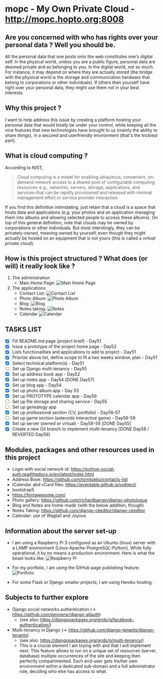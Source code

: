# mopc - My Own Private Cloud - http://mopc.hopto.org:8008
## Are you concerned with who has rights over your personal data ? Well you should be.
All the personal data that one posts onto the web constitutes one's digital self. In the physical world, unless you are a public figure, personal data are deemed private and as belonging to you. In the digital world, not so much. For instance, it may depend on where they are actually stored (the bridge with the physical world is the storage and communication hardware that belong to corporations or other individuals). If others than yourself have right over your personal data, they might use them not in your best interests.
## Why this project ?
I want to help address this issue by creating a platform hosting your personal data that would totally be under your control, while keeping all the nice features that new technologies have brought to us (mainly the ability to share things), in a secured and userfriendly environment (that's the trickiest part).  
## What is cloud computing ?
According to NIST,
>Cloud computing is a model for enabling ubiquitous, convenient, on-demand network access to a shared pool of configurable computing resources–e.g., networks, servers, storage, applications, and services–that can be rapidly provisioned and released with minimal management effort or service provider interaction.
>
If you find this definition intimidating, just retain that a cloud is a space that hosts data and applications (e.g. your photos and an application managing them into albums and allowing selected people to access these albums).
On top of this general definition, note that clouds may be owned by corporations or other individuals. But most interstingly, they can be privately-owned, meaning owned by yourself, even though they might actually be hosted on an equipment that is not yours (this is called a _virtual private cloud_).
## How is this project structured ? What does (or will) it really look like ?
1. The administration<br>
    * Main Home Page:
![Main Home Page](/mopc/main/static/img/Screenshot_main_homepage.png "Main Home Page")
1. The applications<br>
    * Contact List:
![Contact List](/mopc/main/static/img/Screenshot_contact_list.png "Contact List")
    * Photo Album:
![Photo Album](/mopc/main/static/img/Screenshot_gallery.png "Photo Album")
    * Blog:
![Blog](/mopc/main/static/img/Screenshot_blog_detail.png "Blog")
    * Notes taking:
![Notes](/mopc/main/static/img/Screenshot_notes.png "Notes")
    * Calendar
![Calendar](/mopc/main/static/img/Screenshot_calendar.png "Calendar")

## TASKS LIST
- [x] Fill README.md page (project brief) - Day51
- [x] Issue a prototype of the project home page - Day52
- [x] Lists functionalities and applications to add to project - Day51
- [x] Priorize above list, define scope to fit a two weeks window, plan - Day51
- [x] Select technical platform(s) - Day51
- [ ] Set up Django multi-tenancy - Day55
- [x] Set up address book app - Day52
- [x] Set up notes app - Day54 [DONE Day57]
- [x] Set up blog app - Day54
- [x] Set up photo album app - Day 53
- [x] Set up PROTOTYPE calendar app - Day59
- [ ] Set up file storage and sharing service - Day55
- [ ] Set up genealogy app
- [x] Set up professional section (CV, portfolio) - Day56-57
- [ ] Set up game section (asteroids interactive game) - Day58-59
- [x] Set up server (owned or virtual) - Day58-59 [DONE Day55]
- [x] Create a new Git branch to implement multi-tenancy [DONE Day58 / REVERTED Day59]

## Modules, packages and other resources used in this project
* Login with social network id: https://python-social-auth.readthedocs.io/en/latest/index.html
* Address Book: https://github.com/tomitokko/contacts-list
* iCalendar abd vCard files: https://eventable.github.io/vobject/
* bootstrap5
* https://fontawesome.com/
* Photo gallery: https://github.com/richardbarran/django-photologue
* Blog and Notes are home-made (with the below addition, though)
* Notes Taking: https://github.com/django-ckeditor/django-ckeditor
* Calendar: use of Wagtail and Joyous

## Information about the server set-up
* I am using a Raspberry Pi 3 configured as an Ubuntu (linux) server with a LAMP environment (Linux-Apache-PostgreSQL-Python).
While fully operational, it by no means a production environment. Here is what the beast looks like:
![Raspberry Pi](/mopc/main/static/img/rsp01.jpg "rsp01")

* For my portfolio, I am using the GitHub page publishing feature:
![Portfolio](/mopc/main/static/img/Screenshot_portfolio.png "portfolio")

* For some Flask or Django smaller projects, I am using Heroku hosting.

## Subjects to further explore
* Django social networks authentication (-> https://github.com/pennersr/django-allauth)
    * (see also: https://djangopackages.org/grids/g/facebook-authentication/)
* Multi-tenancy in Django (-> https://github.com/django-tenants/django-tenants)
    * (see also: https://djangopackages.org/grids/g/multi-tenancy/)
    * This is a crucial element I am toying with and that I will implement next. This feature allows to run on a unique set of resources (server, database) multiple occurrences of the site and keeping then perfectly compartmented. Each end-user gets his/her own environment within a dedicated sub-domain and a full administrator role, deciding who else has access to what.
